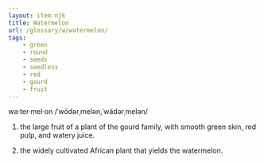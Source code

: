 ```yaml
---
layout: item.njk
title: Watermelon
url: /glossary/w/watermelon/
tags:
    - green
    - round
    - seeds
    - seedless
    - red
    - gourd
    - fruit
---
```


wa·ter·mel·on
/ˈwôdərˌmelən,ˈwädərˌmelən/

1. the large fruit of a plant of the gourd family, with smooth green skin, red pulp, and watery juice.

2. the widely cultivated African plant that yields the watermelon.
